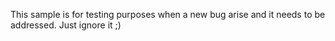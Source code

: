 This sample is for testing purposes when a new bug arise and it needs to be addressed.
Just ignore it ;)
